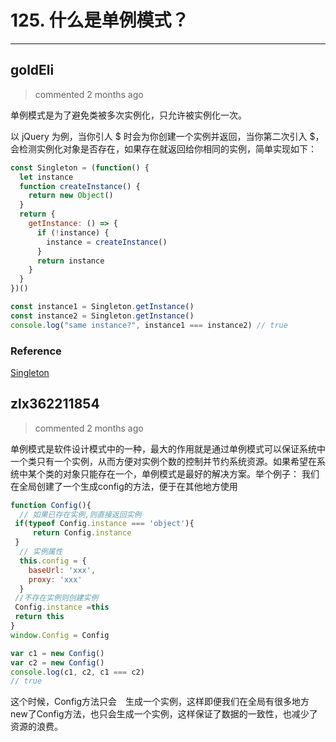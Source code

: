 
 # 125. 什么是单例模式？ 
  
 ***
## goldEli 
 > commented 2 months ago 

单例模式是为了避免类被多次实例化，只允许被实例化一次。

以 jQuery 为例，当你引人 $ 时会为你创建一个实例并返回，当你第二次引入 $，会检测实例化对象是否存在，如果存在就返回给你相同的实例，简单实现如下：


```javascript
const Singleton = (function() {
  let instance
  function createInstance() {
    return new Object() 
  }
  return {
    getInstance: () => {
      if (!instance) {
        instance = createInstance()
      }
      return instance 
    }
  }
})()

const instance1 = Singleton.getInstance()
const instance2 = Singleton.getInstance()
console.log("same instance?", instance1 === instance2) // true

```

### Reference

[Singleton](https://www.dofactory.com/javascript/singleton-design-pattern)
## zlx362211854 
 > commented 2 months ago 

单例模式是软件设计模式中的一种，最大的作用就是通过单例模式可以保证系统中一个类只有一个实例，从而方便对实例个数的控制并节约系统资源。如果希望在系统中某个类的对象只能存在一个，单例模式是最好的解决方案。举个例子：
我们在全局创建了一个生成config的方法，便于在其他地方使用

```js
function Config(){
  // 如果已存在实例,则直接返回实例
 if(typeof Config.instance === 'object'){
     return Config.instance
 }
  // 实例属性
  this.config = {
    baseUrl: 'xxx',
    proxy: 'xxx'
  }
 //不存在实例则创建实例
 Config.instance =this
 return this
}
window.Config = Config

var c1 = new Config()
var c2 = new Config()
console.log(c1, c2, c1 === c2)
// true

```
这个时候，Config方法只会　生成一个实例，这样即便我们在全局有很多地方new了Config方法，也只会生成一个实例，这样保证了数据的一致性，也减少了资源的浪费。